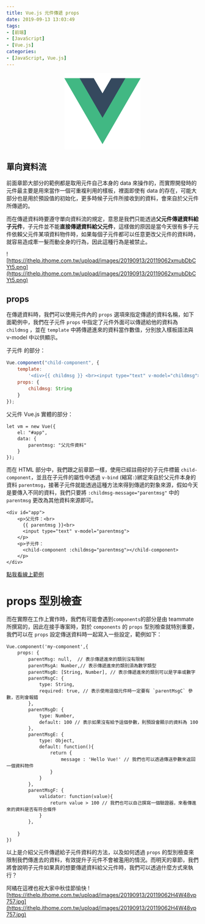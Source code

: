 ```yaml
---
title: Vue.js 元件傳遞 props
date: 2019-09-13 13:03:49
tags:
- [前端]
- [JavaScript]
- [Vue.js]
categories: 
- [JavaScript, Vue.js]
---
```


<div style="display:flex;justify-content:center;">
  <img style="object-fit:cover;" alt="vue-logo" src='/images/vue-logo.png' width='200px' height='200px' />
</div>

## 單向資料流

前面章節大部分的範例都是取用元件自己本身的 data 來操作的，而實際開發時的元件最主要是用來當作一個可重複利用的樣板，裡面即使有 data 的存在，可能大部分也是用於預設值的初始化，更多時候子元件所接收到的資料，會來自於父元件所傳遞的。

而在傳遞資料時要遵守單向資料流的規定，意思是我們只能透過**父元件傳遞資料給子元件**，子元件並不能**直接傳遞資料給父元件**，這樣做的原因是當今天很有多子元件依賴父元件某項資料物件時，如果每個子元件都可以任意更改父元件的資料時，就容易造成牽一髮而動全身的行為，因此這種行為是被禁止。

![https://ithelp.ithome.com.tw/upload/images/20190913/20119062xmubDbCYt5.png](https://ithelp.ithome.com.tw/upload/images/20190913/20119062xmubDbCYt5.png)

<!--more-->

## props

在傳遞資料時，我們可以使用元件內的 `props` 選項來指定傳遞的資料名稱，如下面範例中，我們在子元件 `props` 中指定了元件外面可以傳遞給他的資料為 `childmsg` ，並在 `template` 中將傳遞進來的資料當作數值，分別放入樣板語法與 v-model 中以供顯示。

子元件 的部分：
```javascript
Vue.component("child-component", {
    template:
        '<div>{{ childmsg }} <br><input type="text" v-model="childmsg"></div>',
    props: {
        childmsg: String
    }
});
```

父元件 Vue.js 實體的部分：
```
let vm = new Vue({
    el: "#app",
    data: {
        parentmsg: "父元件資料"
    }
});
```

而在 HTML 部分中，我們跟之前章節一樣，使用已經註冊好的子元件標籤 `child-component`，並且在子元件的屬性中透過 `v-bind` (縮寫`:`)綁定來自於父元件本身的資料 `parentmsg`，接著子元件就能透過這種方法來得到傳遞的對象來源，假如今天是要傳入不同的資料，我們只要將 `:childmsg-message="parentmsg"` 中的 `parentmsg` 更改為其他資料來源即可。

```
<div id="app">
    <p>父元件：<br>
      {{ parentmsg }}<br>
      <input type="text" v-model="parentmsg">
    </p>
    <p>子元件：
      <child-component :childmsg="parentmsg"></child-component>
    </p>
</div>
```

[點我看線上範例](https://codepen.io/ShawnLin0201/pen/WNeyZqV)





# props 型別檢查
而在實際在工作上實作時，我們有可能會遇到`components`的部分是由 teammate 所撰寫的，因此在接手專案時，對於 `components` 的 `props` 型別檢查就特別重要，我們可以在 `props` 設定傳送資料時一起寫入一些設定，範例如下：

```
Vue.component('my-component',{
    props: {
        parentMsg: null,  // 表示傳遞進來的類別沒有限制
        parentMsgA: Number,// 表示傳遞進來的類別須為數字類型
        parentMsgB: [String, Number], // 表示傳遞進來的類別可以是字串或數字
        parentMsgC: {
            type: String, 
            required: true, // 表示使用這個元件時一定要有 `parentMsgC` 參數，否則會報錯
        },
        parentMsgD: {
            type: Number, 
            default: 100 // 表示如果沒有給予這個參數，則預設會顯示的資料為 100
        },
        parentMsgE: {
            type: Object,
            default: function(){
                return {
                    message : 'Hello Vue!' // 我們也可以透過傳送參數來返回一個資料物件
                }
            }
        },
        parentMsgF: {
            validator: function(value){
                return value > 100 // 我們也可以自己撰寫一個驗證器，來看傳進來的資料是否有符合條件
            }
        },

    }
})

```

以上是介紹父元件傳遞給子元件資料的方法，以及如何透過 `props` 的型別檢查來限制我們傳進去的資料，有效提升子元件不會被濫用的情況。而明天的章節，我們將會說明子元件如果真的想要傳遞資料給父元件時，我們可以透過什麼方式來執行？

阿橘在這裡也祝大家中秋佳節愉快
![https://ithelp.ithome.com.tw/upload/images/20190913/20119062H4W48vp757.jpg](https://ithelp.ithome.com.tw/upload/images/20190913/20119062H4W48vp757.jpg)